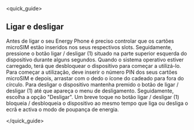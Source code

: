 <quick_guide>
## Ligar e desligar
Antes de ligar o seu Energy Phone é preciso controlar que os cartões microSIM estão inseridos nos seus respectivos slots.  Seguidamente, pressione o botão ligar / desligar (1) situado na parte superior esquerda do dispositivo durante alguns segundos.  Quando o sistema operativo estiver carregado, terá que desbloquear o dispositivo para começar a utilizá-lo. Para começar a utilização, deve inserir o número PIN dos seus cartões microSIM e depois, arrastar com o dedo o ícone do cadeado para fora do círculo.
Para desligar o dispositivo mantenha premido o botão de ligar / desligar (1) até que apareça o menu de desligamento. Seguidamente, escolha a opção "Desligar".
Um breve toque no botão ligar / desligar (1) bloqueia / desbloqueia o dispositivo ao mesmo tempo que liga ou desliga o ecrã e activa o modo de poupança de energia.

</quick_guide>
